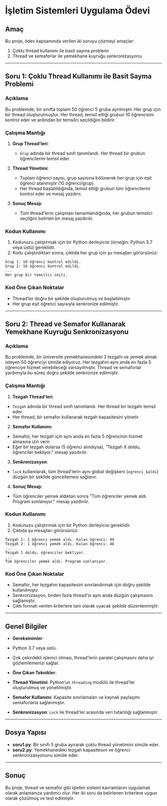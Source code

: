 # İşletim Sistemleri Uygulama Ödevi

## Amaç  
Bu proje, ödev kapsamında verilen iki soruyu çözmeyi amaçlar: 
1. Çoklu thread kullanımı ile basit sayma problemi 
2. Thread ve semaforlar ile yemekhane kuyruğu senkronizasyonu.  

---

## Soru 1: Çoklu Thread Kullanımı ile Basit Sayma Problemi  

### Açıklama  
Bu problemde, bir sınıfta toplam 50 öğrenci 5 gruba ayrılmıştır. Her grup için bir thread oluşturulmuştur. Her thread, temsil ettiği grubun 10 öğrencisini kontrol eder ve ardından bir temsilci seçildiğini bildirir.

### Çalışma Mantığı  
1. **Grup Thread'leri**:  
   - `Grup` adında bir thread sınıfı tanımlandı. Her thread bir grubun öğrencilerini temsil eder.  

2. **Thread Yönetimi**:  
   - Toplam öğrenci sayısı, grup sayısına bölünerek her grup için eşit öğrenci atanmıştır (10 öğrenci/grup).  
   - Her thread başlatıldığında, temsil ettiği grubun tüm öğrencilerini kontrol eder ve mesaj yazdırır.  

3. **Sonuç Mesajı**:  
   - Tüm thread'lerin çalışması tamamlandığında, her grubun temsilci seçtiğini belirten bir mesaj yazdırılır.

### Kodun Kullanımı
1. Kodunuzu çalıştırmak için bir Python derleyicisi (örneğin: Python 3.7 veya üstü) gereklidir.
2. Kodu çalıştırdıktan sonra, çıktıda her grup için şu mesajları görürsünüz:

```Soru 1
Grup 1: 10 öğrenci kontrol edildi.
Grup 2: 10 öğrenci kontrol edildi.
...
Her grup bir temsilci seçti.
```

### Kod Öne Çıkan Noktalar
- Thread’ler doğru bir şekilde oluşturulmuş ve başlatılmıştır.  
- Her grup eşit öğrenci sayısıyla senkronize edilmiştir.  

---

## Soru 2: Thread ve Semafor Kullanarak Yemekhane Kuyruğu Senkronizasyonu  

### Açıklama  
Bu problemde, bir üniversite yemekhanesindeki 3 tezgahı ve yemek almak isteyen 50 öğrenciyi simüle ediyoruz. Her tezgahın aynı anda en fazla 5 öğrenciye hizmet verebileceği varsayılmıştır. Thread ve semaforlar yardımıyla bu süreç doğru şekilde senkronize edilmiştir.

### Çalışma Mantığı
1. **Tezgah Thread'leri**:  
- `Tezgah` adında bir thread sınıfı tanımlandı. Her thread bir tezgahı temsil eder.  
- Her thread, bir semafor kullanarak tezgah kapasitesini yönetir.

2. **Semafor Kullanımı**:  
- Semafor, her tezgah için aynı anda en fazla 5 öğrencinin hizmet almasına izin verir.  
- Eğer bir tezgah dolarsa (5 öğrenci alındıysa), "Tezgah X doldu, öğrenciler bekliyor." mesajı yazdırılır.  

3. **Senkronizasyon**:  
- `lock` kullanılarak, tüm thread'lerin aynı global değişkeni (`ogrenci_kaldi`) düzgün bir şekilde güncellemesi sağlanır.  

4. **Sonuç Mesajı**:  
- Tüm öğrenciler yemek aldıktan sonra "Tüm öğrenciler yemek aldı. Program sonlanıyor." mesajı yazdırılır.  

### Kodun Kullanımı
1. Kodunuzu çalıştırmak için bir Python derleyicisi gereklidir.  
2. Çıktıda şu mesajları görürsünüz:

```Soru 2
Tezgah 1: 1 öğrenci yemek aldı. Kalan öğrenci: 49
Tezgah 2: 1 öğrenci yemek aldı. Kalan öğrenci: 48
...
Tezgah 1 doldu, öğrenciler bekliyor.
...
Tüm öğrenciler yemek aldı. Program sonlanıyor.
```

### Kod Öne Çıkan Noktalar
- Semafor, her tezgahın kapasitesini sınırlandırmak için doğru şekilde kullanılmıştır.  
- Senkronizasyon, birden fazla thread'in aynı anda düzgün çalışmasını sağlamıştır.  
- Çıktı formatı verilen kriterlere tam olarak uyacak şekilde düzenlenmiştir.  

---

## Genel Bilgiler
- **Gereksinimler**:
- Python 3.7 veya üstü.  
- Çok çekirdekli işlemci olması, thread'lerin paralel çalışmasını daha iyi gözlemlemenizi sağlar.  

- **Öne Çıkan Teknikler**:
- **Thread Yönetimi**: Python’un `threading` modülü ile thread’ler oluşturulmuş ve yönetilmiştir.  
- **Semafor Kullanımı**: Kapasite sınırlamaları ve kaynak paylaşımı semaforlarla sağlanmıştır.  
- **Senkronizasyon**: `Lock` ile thread'ler arasında veri tutarlılığı sağlanmıştır.  

---

## Dosya Yapısı
- **soru1.py**: Bir sınıfı 5 gruba ayırarak çoklu thread yönetimini simüle eder.  
- **soru2.py**: Yemekhanedeki tezgah kapasitesini ve öğrenci senkronizasyonunu simüle eder.  

---

## Sonuç
Bu proje, thread ve semafor gibi işletim sistemi kavramlarını uygulamalı olarak anlamanıza yardımcı olur. Her iki soru da belirlenen kriterlere uygun olarak çözülmüş ve test edilmiştir.
